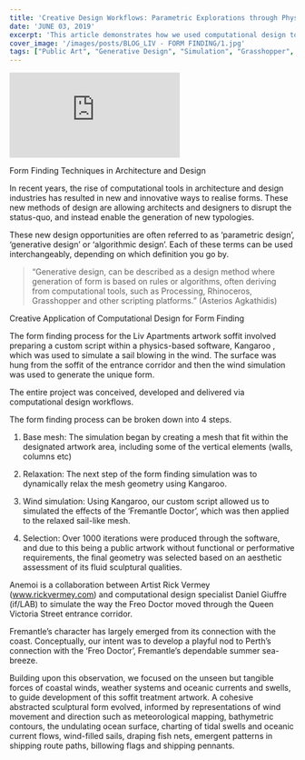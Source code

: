 ```yaml
---
title: 'Creative Design Workflows: Parametric Explorations through Physics-based Simulations'
date: 'JUNE 03, 2019'
excerpt: 'This article demonstrates how we used computational design tools to realise a unique and innovative typology for a soffit, in Fremantle, Western Australia.'
cover_image: '/images/posts/BLOG_LIV - FORM FINDING/1.jpg'
tags: ["Public Art", "Generative Design", "Simulation", "Grasshopper", "Kangaroo",  "Computational Design",  "Form Finding"]
---
```


<div >
<iframe class="VideoMD" src="https://www.youtube.com/embed/lJ_CpyqE6Dk" title="YouTube video player" frameborder="0" allow="accelerometer; autoplay; clipboard-write; encrypted-media; gyroscope; picture-in-picture" allowfullscreen></iframe>
</div>

Form Finding Techniques in Architecture and Design

In recent years, the rise of computational tools in architecture and design industries has resulted in new and innovative ways to realise forms. These new methods of design are allowing architects and designers to disrupt the status-quo, and instead enable the generation of new typologies.

These new design opportunities are often referred to as ‘parametric design’, ‘generative design’ or ‘algorithmic design’. Each of these terms can be used interchangeably, depending on which definition you go by. 

>“Generative design, can be described as a design method where generation of form is based on rules or algorithms, often deriving from computational tools, such as Processing, Rhinoceros, Grasshopper and other scripting platforms.” (Asterios Agkathidis)

Creative Application of Computational Design for Form Finding

The form finding process for the Liv Apartments artwork soffit involved preparing a custom script within a physics-based software, Kangaroo , which was used to simulate a sail blowing in the wind. The surface was hung from the soffit of the entrance corridor and then the wind simulation was used to generate the unique form. 

The entire project was conceived, developed and delivered via computational design workflows.

The form finding process can be broken down into 4 steps.

1. Base mesh: The simulation began by creating a mesh that fit within the designated artwork area, including some of the vertical elements (walls, columns etc)

2. Relaxation: The next step of the form finding simulation was to dynamically relax the mesh geometry using Kangaroo. 

3. Wind simulation: Using Kangaroo, our custom script allowed us to simulated the effects of the ‘Fremantle Doctor’, which was then applied to the relaxed sail-like mesh.

4. Selection: Over 1000 iterations were produced through the software, and due to this being a public artwork without functional or performative requirements, the final geometry was selected based on an aesthetic assessment of its fluid sculptural qualities. 

Anemoi is a collaboration between Artist Rick Vermey (www.rickvermey.com) and computational design specialist Daniel Giuffre (if/LAB) to simulate the way the Freo Doctor moved through the Queen Victoria Street entrance corridor.

Fremantle’s character has largely emerged from its connection with the coast. Conceptually, our intent was to develop a playful nod to Perth’s connection with the ‘Freo Doctor’, Fremantle’s dependable summer sea-breeze.

Building upon this observation, we focused on the unseen but tangible forces of coastal winds, weather systems and oceanic currents and swells, to guide development of this soffit treatment artwork. A cohesive abstracted sculptural form evolved, informed by representations of wind movement and direction such as meteorological mapping, bathymetric contours, the undulating ocean surface, charting of tidal swells and oceanic current flows, wind-filled sails, draping fish nets, emergent patterns in shipping route paths, billowing flags and shipping pennants.